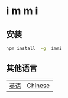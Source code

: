 # i m m i

## 安装

```sh
npm install  -g  immi
```

## 其他语言

<table><tr>
<td><a href="https://github.com/lmssee/immi/blob/main/ReadMe.md"  target="_self">英语</a></td>
<td><a href="https://github.com/lmssee/immi/blob/main/自述文件.md"  target="_self">Chinese</a></td>
</tr></table>
